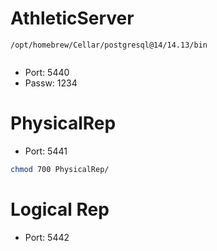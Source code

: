 # AthleticServer
```
/opt/homebrew/Cellar/postgresql@14/14.13/bin
```

```bash

```


* Port: 5440
* Passw: 1234

# PhysicalRep 
* Port: 5441

```bash
chmod 700 PhysicalRep/
```

# Logical Rep
* Port: 5442
